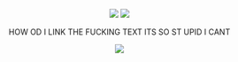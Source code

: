 <p align="center">
<img src="https://i.imgur.com/kOPu6OT.png"/>
<img src="https://i.imgur.com/QzyQkAM.png"/>
<p align="center">
HOW OD I LINK THE FUCKING TEXT ITS SO ST UPID I CANT
  </p>
<p align="center">
<img src="https://i.imgur.com/bV1YpcY.png"/>
